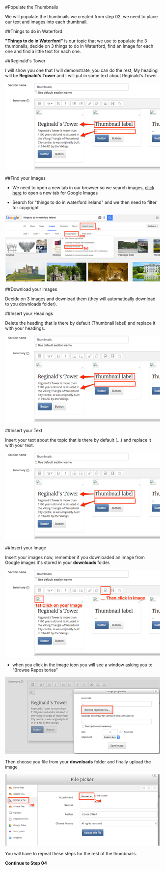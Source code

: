 #Populate the Thumbnails

We will populate the thumbnails we created from step 02, we need to place our text and images into each thumbnail.

##Things to do in Waterford

**"Things to do in Waterford"** is our topic that we use to populate the 3 thumbnails, decide on 3 things to do in Waterford, find an Image for each one and find a little text for each one.

##Reginald's Tower

I will show you one that I will demonstrate, you can do the rest, My heading will be **Reginald's Tower** and I will put in some text about Reginald's Tower

![](./img/15.png)

##Find your Images

- We need to open a new tab in our browser so we search images, <a href="https://images.google.com/" target="_blank">click here</a> to open a new tab for Google Images

- Search for "things to do in waterford ireland" and we then need to filter for copyright

![](./img/14.png)

##Download your images

Decide on 3 images and download them (they will automatically download to you downloads folder).

##Insert your Headings

Delete the heading that is there by default (Thumbnail label) and replace it with your headings.

![](./img/15.png)

##Insert your Text

Insert your text about the topic that is there by default (...) and replace it with your text.

![](./img/15.png)

##Insert your Image

Insert your images now, remember if you downloaded an image from Google images it's stored in your **downloads** folder.

![](./img/16.png)

- when you click in the image icon you will see a window asking you to "Browse Repositories"

![](./img/17.png)

Then choose you file from your **downloads** folder and finally upload the image

![](./img/18.png)

You will have to repeat these steps for the rest of the thumbnails. 

**Continue to Step 04**
